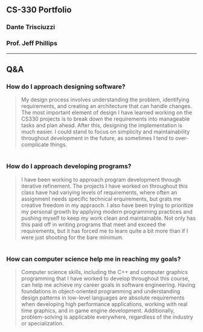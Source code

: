 
## CS-330 Portfolio
### Dante Trisciuzzi
### Prof. Jeff Phillips

---

## Q&A 

### How do I approach designing software? 

> My design process involves understanding the problem, identifying requirements, and creating an architecture that can handle changes. The most important element of design I have learned working on the CS330 projects is to break down the requirements into manageable tasks and plan ahead. After this, designing the implementation is much easier. I could stand to focus on simplicity and maintainability throughout development in the future, as sometimes I tend to over-complicate things.
#

### How do I approach developing programs? 

> I have been working to approach program development through iterative refinement. The projects I have worked on throughout this class have had variying levels of requirements, where often an assignment needs specific technical erquirements, but grats me creative freedom in my appraoch. I also have been trying to prioritize my personal growth by applying modern programming practices and pushing myself to keep my work clean and maintainable. Not only has this paid off in writing programs that meet and exceed the requirements, but it has forced me to learn quite a bit more than if I were just shooting for the bare minimum.
#
### How can computer science help me in reaching my goals?

> Computer science skills, including the C++ and computer graphics programming that I have worked to develop throughout this course, can help me achieve my career goals in software engineering. Having foundations in object-oriented programming and understanding design patterns in low-level languages are absolute requirements when developing high performance applications, working with real time graphics, and in game engine development. Additionally, problem-solving is applicable everywhere, regardless of the industry or specialization.
#